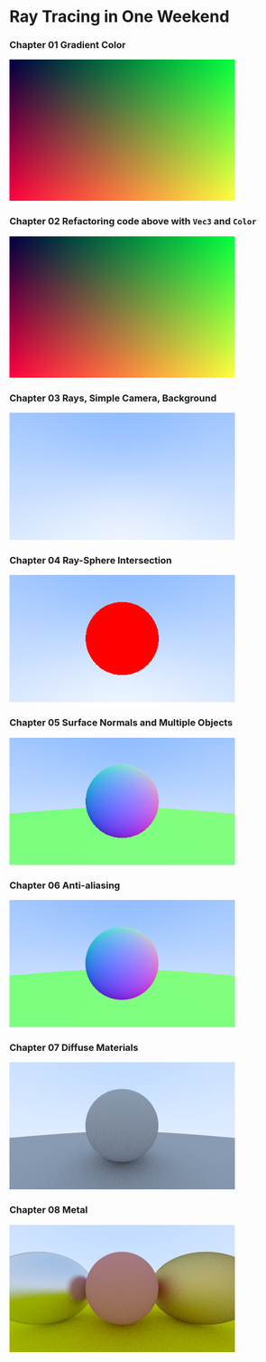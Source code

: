 # Ray Tracing in One Weekend

### Chapter 01 Gradient Color

![Chapter01](Chapter01/output.png)

### Chapter 02 Refactoring code above with `Vec3` and `Color`

![Chapter02](Chapter02/output.png)

### Chapter 03 Rays, Simple Camera, Background

![Chapter03](Chapter03/output.png)

### Chapter 04 Ray-Sphere Intersection

![Chapter04](Chapter04/output.png)

### Chapter 05 Surface Normals and Multiple Objects

![Chapter05](Chapter05/output.png)

### Chapter 06 Anti-aliasing

![Chapter06](Chapter06/output.png)

### Chapter 07 Diffuse Materials

![](Chapter07/output.png)

### Chapter 08 Metal

![](Chapter08/output.png)